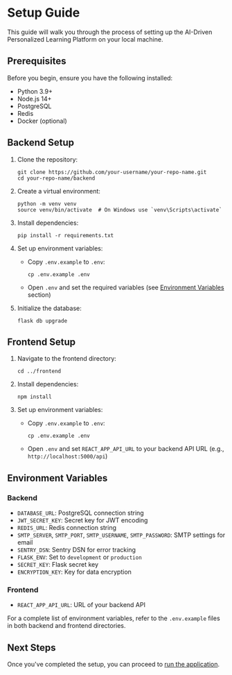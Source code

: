 # Setup Guide

This guide will walk you through the process of setting up the AI-Driven Personalized Learning Platform on your local machine.

## Prerequisites

Before you begin, ensure you have the following installed:

- Python 3.9+
- Node.js 14+
- PostgreSQL
- Redis
- Docker (optional)

## Backend Setup

1. Clone the repository:
   ```
   git clone https://github.com/your-username/your-repo-name.git
   cd your-repo-name/backend
   ```

2. Create a virtual environment:
   ```
   python -m venv venv
   source venv/bin/activate  # On Windows use `venv\Scripts\activate`
   ```

3. Install dependencies:
   ```
   pip install -r requirements.txt
   ```

4. Set up environment variables:
   - Copy `.env.example` to `.env`:
     ```
     cp .env.example .env
     ```
   - Open `.env` and set the required variables (see [Environment Variables](#environment-variables) section)

5. Initialize the database:
   ```
   flask db upgrade
   ```

## Frontend Setup

1. Navigate to the frontend directory:
   ```
   cd ../frontend
   ```

2. Install dependencies:
   ```
   npm install
   ```

3. Set up environment variables:
   - Copy `.env.example` to `.env`:
     ```
     cp .env.example .env
     ```
   - Open `.env` and set `REACT_APP_API_URL` to your backend API URL (e.g., `http://localhost:5000/api`)

## Environment Variables

### Backend

- `DATABASE_URL`: PostgreSQL connection string
- `JWT_SECRET_KEY`: Secret key for JWT encoding
- `REDIS_URL`: Redis connection string
- `SMTP_SERVER`, `SMTP_PORT`, `SMTP_USERNAME`, `SMTP_PASSWORD`: SMTP settings for email
- `SENTRY_DSN`: Sentry DSN for error tracking
- `FLASK_ENV`: Set to `development` or `production`
- `SECRET_KEY`: Flask secret key
- `ENCRYPTION_KEY`: Key for data encryption

### Frontend

- `REACT_APP_API_URL`: URL of your backend API

For a complete list of environment variables, refer to the `.env.example` files in both backend and frontend directories.

## Next Steps

Once you've completed the setup, you can proceed to [run the application](DEVELOPMENT.md#running-the-application).